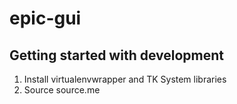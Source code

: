 # epic-gui

## Getting started with development
1. Install virtualenvwrapper and TK System libraries
2. Source source.me
